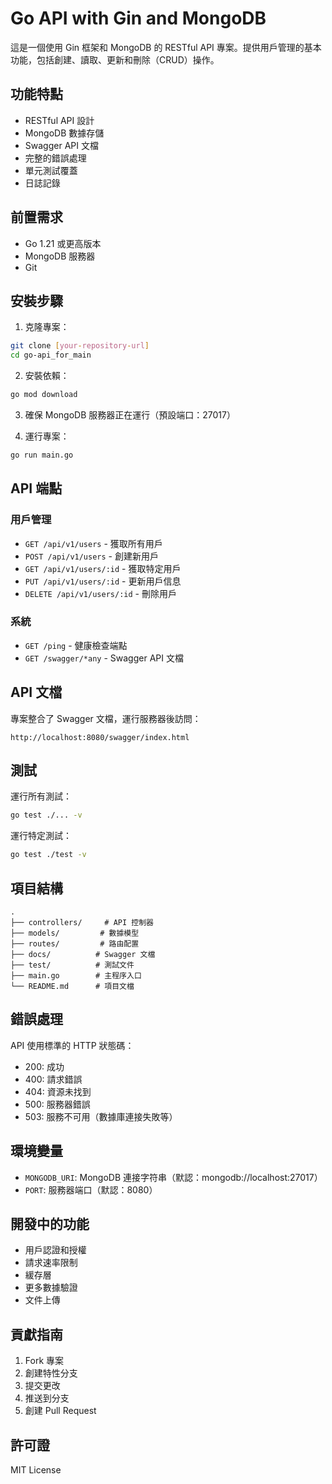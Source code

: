 # Go API with Gin and MongoDB

這是一個使用 Gin 框架和 MongoDB 的 RESTful API 專案。提供用戶管理的基本功能，包括創建、讀取、更新和刪除（CRUD）操作。

## 功能特點

- RESTful API 設計
- MongoDB 數據存儲
- Swagger API 文檔
- 完整的錯誤處理
- 單元測試覆蓋
- 日誌記錄

## 前置需求

- Go 1.21 或更高版本
- MongoDB 服務器
- Git

## 安裝步驟

1. 克隆專案：
```bash
git clone [your-repository-url]
cd go-api_for_main
```

2. 安裝依賴：
```bash
go mod download
```

3. 確保 MongoDB 服務器正在運行（預設端口：27017）

4. 運行專案：
```bash
go run main.go
```

## API 端點

### 用戶管理

- `GET /api/v1/users` - 獲取所有用戶
- `POST /api/v1/users` - 創建新用戶
- `GET /api/v1/users/:id` - 獲取特定用戶
- `PUT /api/v1/users/:id` - 更新用戶信息
- `DELETE /api/v1/users/:id` - 刪除用戶

### 系統

- `GET /ping` - 健康檢查端點
- `GET /swagger/*any` - Swagger API 文檔

## API 文檔

專案整合了 Swagger 文檔，運行服務器後訪問：
```
http://localhost:8080/swagger/index.html
```

## 測試

運行所有測試：
```bash
go test ./... -v
```

運行特定測試：
```bash
go test ./test -v
```

## 項目結構

```
.
├── controllers/     # API 控制器
├── models/         # 數據模型
├── routes/         # 路由配置
├── docs/          # Swagger 文檔
├── test/          # 測試文件
├── main.go        # 主程序入口
└── README.md      # 項目文檔
```

## 錯誤處理

API 使用標準的 HTTP 狀態碼：

- 200: 成功
- 400: 請求錯誤
- 404: 資源未找到
- 500: 服務器錯誤
- 503: 服務不可用（數據庫連接失敗等）

## 環境變量

- `MONGODB_URI`: MongoDB 連接字符串（默認：mongodb://localhost:27017）
- `PORT`: 服務器端口（默認：8080）

## 開發中的功能

- 用戶認證和授權
- 請求速率限制
- 緩存層
- 更多數據驗證
- 文件上傳

## 貢獻指南

1. Fork 專案
2. 創建特性分支
3. 提交更改
4. 推送到分支
5. 創建 Pull Request

## 許可證

MIT License 